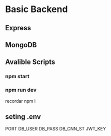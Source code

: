 # Basic Backend 

## Express 

## MongoDB

## Avalible Scripts

### npm start
### npm run dev


recordar npm i 


## seting  .env
PORT
DB_USER
DB_PASS
DB_CNN_ST
JWT_KEY